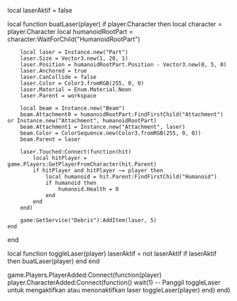 local laserAktif = false

local function buatLaser(player)
    if player.Character then
        local character = player.Character
        local humanoidRootPart = character:WaitForChild("HumanoidRootPart")
        
        local laser = Instance.new("Part")
        laser.Size = Vector3.new(1, 20, 1)
        laser.Position = humanoidRootPart.Position - Vector3.new(0, 5, 0)
        laser.Anchored = true
        laser.CanCollide = false
        laser.Color = Color3.fromRGB(255, 0, 0)
        laser.Material = Enum.Material.Neon
        laser.Parent = workspace

        local beam = Instance.new("Beam")
        beam.Attachment0 = humanoidRootPart:FindFirstChild("Attachment") or Instance.new("Attachment", humanoidRootPart)
        beam.Attachment1 = Instance.new("Attachment", laser)
        beam.Color = ColorSequence.new(Color3.fromRGB(255, 0, 0))
        beam.Parent = laser

        laser.Touched:Connect(function(hit)
            local hitPlayer = game.Players:GetPlayerFromCharacter(hit.Parent)
            if hitPlayer and hitPlayer ~= player then
                local humanoid = hit.Parent:FindFirstChild("Humanoid")
                if humanoid then
                    humanoid.Health = 0
                end
            end
        end)

        game:GetService("Debris"):AddItem(laser, 5)
    end
end

local function toggleLaser(player)
    laserAktif = not laserAktif
    if laserAktif then
        buatLaser(player)
    end
end

game.Players.PlayerAdded:Connect(function(player)
    player.CharacterAdded:Connect(function()
        wait(1)
        -- Panggil toggleLaser untuk mengaktifkan atau menonaktifkan laser
        toggleLaser(player)
    end)
end)
